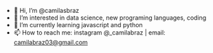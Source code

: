 - 👋 Hi, I’m @camilasbraz
- 👀 I’m interested in data science, new programing languages, coding
- 🌱 I’m currently learning javascript and python
- 📫 How to reach me: instagram @_camilabraz | email: camilabraz03@gmail.com

<!---
camilasbraz/camilasbraz is a ✨ special ✨ repository because its `README.md` (this file) appears on your GitHub profile.
You can click the Preview link to take a look at your changes.
--->
<!---- 💞️ I’m looking to collaborate on ...--->
